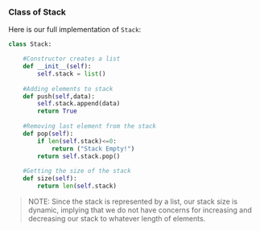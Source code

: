 ### Class of Stack

Here is our full implementation of `Stack`:

```python
class Stack:

    #Constructor creates a list
    def __init__(self):
        self.stack = list()
        
    #Adding elements to stack
    def push(self,data):
        self.stack.append(data)
        return True
      
    #Removing last element from the stack
    def pop(self):
        if len(self.stack)<=0:
            return ("Stack Empty!")
        return self.stack.pop()
      
    #Getting the size of the stack
    def size(self):
        return len(self.stack)
```

> NOTE: Since the stack is represented by a list, our stack size is dynamic, implying that we do not have concerns for increasing and decreasing our stack to whatever length of elements. 